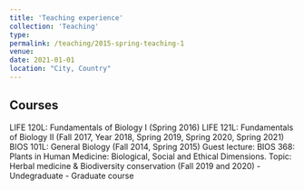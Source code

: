 ```yaml
---
title: 'Teaching experience'
collection: 'Teaching'
type:
permalink: /teaching/2015-spring-teaching-1
venue: 
date: 2021-01-01
location: "City, Country"
---
```


Courses
-------

LIFE 120L: Fundamentals of Biology I (Spring 2016)
LIFE 121L: Fundamentals of Biology II (Fall 2017, Year 2018, Spring 2019, Spring 2020, Spring 2021)
BIOS 101L: General Biology (Fall 2014, Spring 2015)
Guest lecture: BIOS 368: Plants in Human Medicine: Biological, Social and Ethical Dimensions. Topic: Herbal medicine & Biodiversity conservation (Fall 2019 and 2020) - Undegraduate - Graduate course



